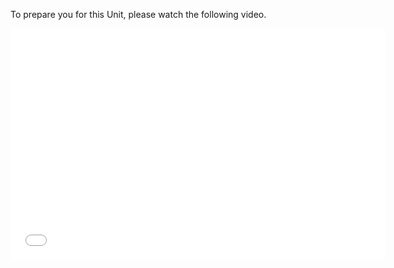 To prepare you for this Unit, please watch the following video.

<div class="video">
<div class="video-wrapper">
<iframe src="//player.vimeo.com/video/137364559" width="600" height="370" frameborder="0" webkitallowfullscreen mozallowflscreen allowfullscreen></iframe>
</div>
</div>